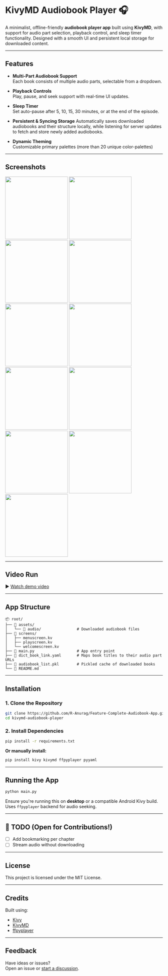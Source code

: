 # KivyMD Audiobook Player 🎧

A minimalist, offline-friendly **audiobook player app** built using **KivyMD**, with support for audio part selection, playback control, and sleep timer functionality. Designed with a smooth UI and persistent local storage for downloaded content.

---

## Features

- **Multi-Part Audiobook Support**  
  Each book consists of multiple audio parts, selectable from a dropdown.

- **Playback Controls**  
  Play, pause, and seek support with real-time UI updates.

- **Sleep Timer**  
  Set auto-pause after 5, 10, 15, 30 minutes, or at the end of the episode.

- **Persistent & Syncing Storage**
  Automatically saves downloaded audiobooks and their structure locally, while listening for server updates to fetch and store newly added audiobooks.

- **Dynamic Theming**  
  Customizable primary palettes (more than 20 unique color-palettes)

---

## Screenshots

<p float="left">
  <img src="screenshots/splash.jpeg" width="200" />
  <img src="screenshots/menu1.jpeg" width="200" />
  <img src="screenshots/menu2.jpeg" width="200" />
  <img src="screenshots/download1.jpeg" width="200" />
  <img src="screenshots/download2.jpeg" width="200" />
  <img src="screenshots/play1.jpeg" width="200" />
  <img src="screenshots/play2.jpeg" width="200" />
  <img src="screenshots/search1.jpeg" width="200" />
  <img src="screenshots/search2.jpeg" width="200" />
  <img src="screenshots/theme1.jpeg" width="200" />
  <img src="screenshots/theme2.jpeg" width="200" />
</p>
  
---

## Video Run

▶ [Watch demo video](screenshots/demo.mp4)

---

## App Structure

```
📦 root/
├── 📁 assets/
│   └── 📁 audio/                # Downloaded audiobook files
├── 📁 screens/
│   ├── menuscreen.kv
│   ├── playscreen.kv
│   └── welcomescreen.kv
├── 📄 main.py                   # App entry point
├── 📄 dict_book_link.yaml       # Maps book titles to their audio part URLs
├── 📄 audiobook_list.pkl        # Pickled cache of downloaded books
└── 📄 README.md
```

---

## Installation

### 1. Clone the Repository

```bash
git clone https://github.com/R-Anurag/Feature-Complete-Audiobook-App.git
cd kivymd-audiobook-player
```

### 2. Install Dependencies

```bash
pip install -r requirements.txt
```

**Or manually install:**

```bash
pip install kivy kivymd ffpyplayer pyyaml
```

---

## Running the App

```bash
python main.py
```

Ensure you're running this on **desktop** or a compatible Android Kivy build. Uses `ffpyplayer` backend for audio seeking.

---

## 📌 TODO (Open for Contributions!)

- [ ] Add bookmarking per chapter
- [ ] Stream audio without downloading

---

## License

This project is licensed under the MIT License.

---

## Credits

Built using:

- [Kivy](https://kivy.org/)
- [KivyMD](https://kivymd.readthedocs.io/)
- [ffpyplayer](https://github.com/matham/ffpyplayer)

---

## Feedback

Have ideas or issues?  
Open an issue or [start a discussion](https://github.com/yourusername/kivymd-audiobook-player/discussions).
